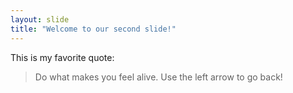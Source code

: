 ```yaml
---
layout: slide
title: "Welcome to our second slide!"
---
```

This is my favorite quote:
>Do what makes you feel alive.
Use the left arrow to go back!
